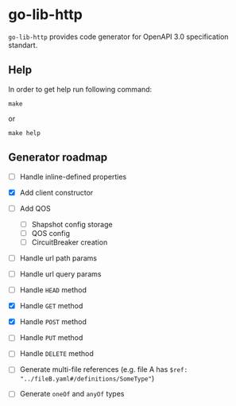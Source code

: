 # go-lib-http

`go-lib-http` provides code generator for OpenAPI 3.0 specification standart.

## Help

In order to get help run following command:

```shell
make
```

or

```shell
make help
```

## Generator roadmap

- [ ] Handle inline-defined properties
- [x] Add client constructor
- [ ] Add QOS
    - [ ] Shapshot config storage
    - [ ] QOS config
    - [ ] CircuitBreaker creation
- [ ] Handle url path params
- [ ] Handle url query params
- [ ] Handle `HEAD` method
- [x] Handle `GET` method
- [x] Handle `POST` method
- [ ] Handle `PUT` method
- [ ] Handle `DELETE` method
- [ ] Generate multi-file references (e.g. file A has `$ref:
  "../fileB.yaml#/definitions/SomeType"`)
- [ ] Generate `oneOf` and `anyOf` types


